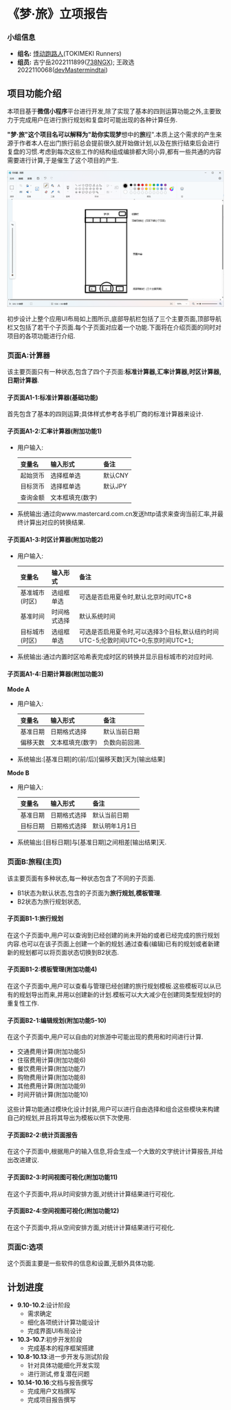 # 《梦·旅》立项报告

### 小组信息

- **组名:** [悸动跑路人](https://github.com/TOKIMEKI-Runners)(TOKIMEKI Runners)
- **组员:** 吉宁岳2022111899([738NGX](https://github.com/738NGX)); 王政选2022110068([devMastermindtai](https://github.com/devMastermindtai))

## 项目功能介绍

本项目基于**微信小程序**平台进行开发,除了实现了基本的四则运算功能之外,主要致力于完成用户在进行旅行规划和复盘时可能出现的各种计算任务.

**"梦·旅"**这个项目名可以解释为"助你实现**梦**想中的**旅**程".本质上这个需求的产生来源于作者本人在出门旅行前总会提前很久就开始做计划,以及在旅行结束后会进行复盘的习惯.考虑到每次这些工作的结构组成编排都大同小异,都有一些共通的内容需要进行计算,于是催生了这个项目的产生.

<img src="./%E7%AB%8B%E9%A1%B9%E6%8A%A5%E5%91%8A.assets/image-20240927230831328.png" alt="image-20240927230831328" style="zoom:50%;" />

初步设计上整个应用UI布局如上图所示,底部导航栏包括了三个主要页面,顶部导航栏又包括了若干个子页面.每个子页面对应着一个功能.下面将在介绍页面的同时对项目的各项功能进行介绍.

### 页面A:计算器

该主要页面只有一种状态,包含了四个子页面:**标准计算器,汇率计算器,时区计算器,日期计算器**.

#### 子页面A1-1:标准计算器(基础功能)

首先包含了基本的四则运算;具体样式参考各手机厂商的标准计算器来设计.

#### 子页面A1-2:汇率计算器(附加功能1)

- 用户输入:

    | 变量名   | 输入形式         | 备注    |
    | -------- | ---------------- | ------- |
    | 起始货币 | 选择框单选       | 默认CNY |
    | 目标货币 | 选择框单选       | 默认JPY |
    | 查询金额 | 文本框填充(数字) |         |

- 系统输出:通过向www.mastercard.com.cn发送http请求来查询当前汇率,并最终计算出对应的转换结果.

#### 子页面A1-3:时区计算器(附加功能2)

- 用户输入:

    | 变量名         | 输入形式     | 备注                                                         |
    | -------------- | ------------ | ------------------------------------------------------------ |
    | 基准城市(时区) | 选组框单选   | 可选是否启用夏令时,默认北京时间UTC+8                         |
    | 基准时间       | 时间格式选择 | 默认系统时间                                                 |
    | 目标城市(时区) | 选组框单选   | 可选是否启用夏令时,可以选择3个目标,默认纽约时间UTC-5;伦敦时间UTC+0;东京时间UTC+1; |

- 系统输出:通过内置时区哈希表完成时区的转换并显示目标城市的对应时间.

#### 子页面A1-4:日期计算器(附加功能3)

**Mode A**

- 用户输入:

    | 变量名   | 输入形式         | 备注          |
    | -------- | ---------------- | ------------- |
    | 基准日期 | 日期格式选择     | 默认当前日期  |
    | 偏移天数 | 文本框填充(数字) | 负数向前回溯. |

- 系统输出:[基准日期]的(前/后)[偏移天数]天为[输出结果]

**Mode B**

- 用户输入:

    | 变量名   | 输入形式     | 备注           |
    | -------- | ------------ | -------------- |
    | 基准日期 | 日期格式选择 | 默认当前日期   |
    | 目标日期 | 日期格式选择 | 默认明年1月1日 |

- 系统输出:[目标日期]与[基准日期]之间相差[输出结果]天.

### 页面B:旅程(主页)

该主要页面有多种状态,每一种状态包含了不同的子页面.

- B1状态为默认状态,包含的子页面为**旅行规划,模板管理**.
- B2状态为旅行规划状态,

#### 子页面B1-1:旅行规划

在这个子页面中,用户可以查询到已经创建的尚未开始的或者已经完成的旅行规划内容.也可以在该子页面上创建一个新的规划.通过查看(编辑)已有的规划或者新建新的规划都可以将页面状态切换到B2状态.

#### 子页面B1-2:模板管理(附加功能4)

在这个子页面中,用户可以查看与管理已经创建的旅行规划模板.这些模板可以从已有的规划导出而来,并用以创建新的计划.模板可以大大减少在创建同类型规划时的重复性工作.

#### 子页面B2-1:编辑规划(附加功能5-10)

在这个子页面中,用户可以自由的对旅游中可能出现的费用和时间进行计算.

- 交通费用计算(附加功能5)
- 住宿费用计算(附加功能6)
- 餐饮费用计算(附加功能7)
- 购物费用计算(附加功能8)
- 其他费用计算(附加功能9)
- 时间开销计算(附加功能10)

这些计算功能通过模块化设计封装,用户可以进行自由选择和组合这些模块来构建自己的规划,并且将其导出为模板以供下次使用.

#### 子页面B2-2:统计页面报告

在这个子页面中,根据用户的输入信息,将会生成一个大致的文字统计计算报告,并给出改进建议.

#### 子页面B2-3:时间视图可视化(附加功能11)

在这个子页面中,将从时间安排方面,对统计计算结果进行可视化.

#### 子页面B2-4:空间视图可视化(附加功能12)

在这个子页面中,将从空间安排方面,对统计计算结果进行可视化.

### 页面C:选项

这个页面主要是一些软件的信息和设置,无额外具体功能.

## 计划进度

- **9.10-10.2**:设计阶段
    - 需求确定
    - 细化各项统计计算功能设计
    - 完成界面UI布局设计
- **10.3-10.7**:初步开发阶段
    - 完成基本的程序框架搭建
- **10.8-10.13**:进一步开发与测试阶段
    - 针对具体功能细化开发实现
    - 进行测试,修复潜在问题
- **10.14-10.16**:文档与报告撰写
    - 完成用户文档撰写
    - 完成项目报告撰写